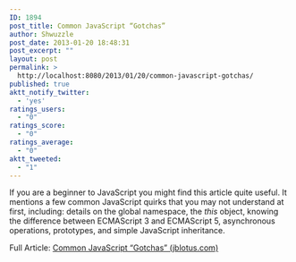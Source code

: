 ```yaml
---
ID: 1894
post_title: Common JavaScript “Gotchas”
author: Shwuzzle
post_date: 2013-01-20 18:48:31
post_excerpt: ""
layout: post
permalink: >
  http://localhost:8080/2013/01/20/common-javascript-gotchas/
published: true
aktt_notify_twitter:
  - 'yes'
ratings_users:
  - "0"
ratings_score:
  - "0"
ratings_average:
  - "0"
aktt_tweeted:
  - "1"
---
```

If you are a beginner to JavaScript you might find this article quite useful. It mentions a few common JavaScript quirks that you may not understand at first, including: details on the global namespace, the <em>this</em> object, knowing the difference between ECMAScript 3 and ECMAScript 5, asynchronous operations, prototypes, and simple JavaScript inheritance.

Full Article: <a href="http://www.jblotus.com/2013/01/13/common-javascript-gotchas/">Common JavaScript “Gotchas” (jblotus.com)</a>